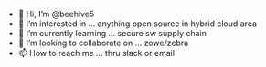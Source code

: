 - 👋 Hi, I’m @beehive5
- 👀 I’m interested in ... anything open source in hybrid cloud area
- 🌱 I’m currently learning ... secure sw supply chain
- 💞️ I’m looking to collaborate on ... zowe/zebra
- 📫 How to reach me ... thru slack or email

<!---
beehive5/beehive5 is a ✨ special ✨ repository because its `README.md` (this file) appears on your GitHub profile.
You can click the Preview link to take a look at your changes.
--->
